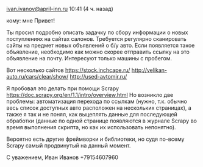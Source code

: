 <ivan.ivanov@april-inn.ru>
10:41 (4 ч. назад)

кому: мне 
Привет!
 
Ты просил подробно описать задачку по сбору информации о новых поступлениях на сайтах салонов.
Требуется регулярно сканировать сайты на предмет новых объявлений о б/у авто. Если появляется такое объявление, необходимо как можно скорее отправить ссылку на это объявление на почту. Интересуют только машины с пробегом.
 
Вот несколько сайтов
https://stock.inchcape.ru/
http://velikan-auto.ru/cars/clear/show/
http://used-avtomir.ru/
 
Я пробовал это делать при помощи Scrapy
https://doc.scrapy.org/en/1.1/intro/overview.html
Но возникло две проблемы: автоматизация перехода по ссылкам (нужно, т.к. обычно весь список доступных авто расположен на нескольких страницах), а также я так и не понял, как выцеплять данные для последующей обработки (данные по одной странице появляются в журнале Scrapy во время выполнения скрипта, но как их использовать непонятно).
 
Вероятно есть другие фреймворки и библиотеки, но судя по-всему Scrapy самый продвинутый на данный момент.
 
С уважением,
Иван Иванов
+79154607960
